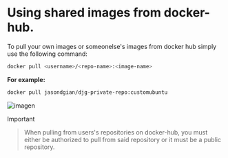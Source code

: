 # Using shared images from docker-hub.
To pull your own images or someonelse's images from docker hub simply use the following command:
```bash
docker pull <username>/<repo-name>:<image-name>
```
   
**For example:**
```bash
docker pull jasondgian/djg-private-repo:customubuntu
```
     
![imagen](https://github.com/user-attachments/assets/2042d5ca-c5d5-4fc0-bd3a-89e64900ad3d)
    
> [!important]
> >When pulling from users's repositories on docker-hub, you must either be authorized to pull from said repository or it must be a public repository.
